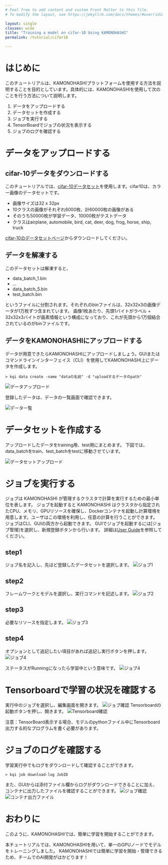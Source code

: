 ```yaml
---
# Feel free to add content and custom Front Matter to this file.
# To modify the layout, see https://jekyllrb.com/docs/themes/#overriding-theme-defaults

layout: single
classes: wide
title: "Training a model on cifar-10 Using KAMONOHASHI"
permalink: /tutorial/cifar10

---
```


# はじめに
このチュートリアルは、KAMONOHASHIプラットフォームを使用する方法を説明することを目的としています。具体的には、KAMONOHASHIを使用して次のことを行う方法について説明します。

 1. データをアップロードする
 1. データセットを作成する
 1. ジョブを実行する
 1. TensorBoardでジョブの状況を表示する
 1. ジョブのログを確認する

# データをアップロードする

## cifar-10データをダウンロードする
このチュートリアルでは、[cifar-10データセット](https://www.cs.toronto.edu/~kriz/cifar.html)を使用します。cifar10は、カラー画像のデータセットです。
 - 画像サイズは32 x 32px
 - 10クラスの画像がそれぞれ6000枚、計60000枚の画像がある
 - そのうち50000枚が学習データ、10000枚がテストデータ
 - クラスはairplane, automobile, bird, cat, deer, dog, frog, horse, ship, truck
 
[cifar-10のデータセットページ](http://www.cs.toronto.edu/~kriz/cifar-10-binary.tar.gz)からダウンロードしてください。

## データを解凍する
このデータセットは解凍すると、

- data_batch_1.bin
- ...
- data_batch_5.bin
- test_batch.bin

というファイルに分割されます。それぞれのbinファイルは、32x32x3の画像データが1万枚ずつ含まれています。
画像1枚あたり、先頭1バイトがラベル + 32x32x3バイトが画素情報という構成になっており、これが先頭から1万個結合されているのがbinファイルです。

## データをKAMONOHASHIにアップロードする
データが用意できたらKAMONOHASHIにアップロードしましょう。GUIまたはコマンドラインインターフェイス（CLI）を使用してKAMONOHASHI上にデータを作成します。

```
> kqi data create -name "dataの名前" -d "uploadするデータのpath"
```

![データアップロード](/assets/images/data-create.PNG)

登録したデータは、データの一覧画面で確認できます。

![データ一覧](/assets/images/data-index.png)

# データセットを作成する
アップロードしたデータをtraining用、test用にまとめます。
下図では、data_batchをtrain、test_batchをtestに移動させています。

![データセットアップロード](/assets/images/dataset.PNG)


# ジョブを実行する
ジョブは KAMONOHASHI が管理するクラスタで計算を実行するための最小単位を表します。
ジョブを起動すると KAMONOHASHI はクラスタから指定されたCPU、メモリ、GPUリソースを確保し、Dockerコンテナを起動し計算環境を用意します。ユーザはこの環境を利用し、任意の計算を行うことができます。
ジョブはCLI、GUIの両方から起動できます。
GUIでジョブを起動するには[ジョブ管理]を選択し、新規登録ボタンから行います。
詳細は[User Guide](/docs/user/#ジョブ)を参照してください。

## step1
ジョブ名を記入し、先ほど登録したデータセットを選択します。
![ジョブ1](/assets/images/job-step1.PNG)

## step2
フレームワークとモデルを選択し、実行コマンドを記述します。
![ジョブ2](/assets/images/job-step2.PNG)

## step3
必要なリソースを指定します。
![ジョブ3](/assets/images/job-step3.PNG)

## step4
オプションとして追記したい項目があれば追記し実行ボタンを押します。
![ジョブ4](/assets/images/job-run.PNG)

ステータスがRunningになったら学習中という意味です。
![ジョブ4](/assets/images/job-running.PNG)


# Tensorboardで学習の状況を確認する
実行中のジョブを選択し、編集画面を開きます。
![ジョブ確認](/assets/images/job-edit.PNG)
Tensorboardの起動ボタンを押し、開きます。
![Tensorboard確認](/assets/images/tensorboard.PNG)

注意：TensorBoard表示する場合、モデルのpythonファイル中にTensorboard出力する的なプログラムを書く必要があります。


# ジョブのログを確認する
学習実行中でもログをダウンロードして確認することができます。

```
> kqi job download-log JobID
```

また、GUIからは添付ファイル欄からログがダウンロードできることに加え、
コンテナに出力したファイルを確認することができます。
![ジョブ確認](/assets/images/job-edit.PNG)
![コンテナ出力ファイル](/assets/images/container-files.PNG)

# おわりに
このように、KAMONOHASHIでは、簡単に学習を開始することができます。

本チュートリアルでは、KAMONOHASHIを用いて、単一のGPUノードでモデルをトレーニングしました。
KAMONOHASHIでは簡単に学習を開始・管理できるため、チームでのAI開発がはかどります！